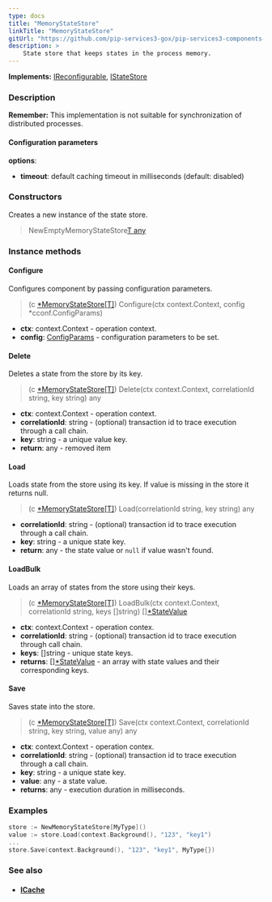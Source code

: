 ```yaml
---
type: docs
title: "MemoryStateStore"
linkTitle: "MemoryStateStore"
gitUrl: "https://github.com/pip-services3-gox/pip-services3-components-gox"
description: >
    State store that keeps states in the process memory.
---
```


**Implements:** [IReconfigurable](../../../commons/config/ireconfigurable), [IStateStore](../istate_store)

### Description

**Remember:** This implementation is not suitable for synchronization of distributed processes.

#### Configuration parameters

**options**:
- **timeout**: default caching timeout in milliseconds (default: disabled)

### Constructors
Creates a new instance of the state store.

> NewEmptyMemoryStateStore[T any]()

### Instance methods

#### Configure
Configures component by passing configuration parameters.

> (c [*MemoryStateStore[T]]()) Configure(ctx context.Context, config *cconf.ConfigParams)

- **ctx**: context.Context - operation context.
- **config**: [ConfigParams](../../../commons/config/config_params) - configuration parameters to be set.


#### Delete
Deletes a state from the store by its key.

> (c [*MemoryStateStore[T]]()) Delete(ctx context.Context, correlationId string, key string) any

- **ctx**: context.Context - operation context.
- **correlationId**: string - (optional) transaction id to trace execution through a call chain.
- **key**: string - a unique value key.
- **return**: any - removed item


#### Load
Loads state from the store using its key.
If value is missing in the store it returns null.

> (c [*MemoryStateStore[T]]()) Load(correlationId string, key string) any

- **correlationId**: string - (optional) transaction id to trace execution through a call chain.
- **key**: string - a unique state key.
- **return**: any - the state value or `null` if value wasn't found.


#### LoadBulk
Loads an array of states from the store using their keys.

> (c [*MemoryStateStore[T]]()) LoadBulk(ctx context.Context, correlationId string, keys []string) [][*StateValue](../state_value)

- **ctx**: context.Context - operation contex.
- **correlationId**: string - (optional) transaction id to trace execution through call chain.
- **keys**: []string - unique state keys.
- **returns**: [][*StateValue](../state_value) - an array with state values and their corresponding keys.


#### Save
Saves state into the store.

> (c [*MemoryStateStore[T]]()) Save(ctx context.Context, correlationId string, key string, value any) any

- **ctx**: context.Context - operation contex.
- **correlationId**: string - (optional) transaction id to trace execution through a call chain.
- **key**: string - a unique state key.
- **value**: any - a state value.
- **returns**: any - execution duration in milliseconds.


### Examples

```go
store := NewMemoryStateStore[MyType]()
value := store.Load(context.Background(), "123", "key1")
...
store.Save(context.Background(), "123", "key1", MyType{})
```

### See also
- #### [ICache](../../cache/icache)
